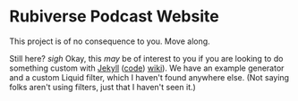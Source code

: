 Rubiverse Podcast Website
=============

This project is of no consequence to you. Move along.

Still here? *sigh* Okay, this _may_ be of interest to you if you are looking to
do something custom with [Jekyll](http://jekyllrb.com/)
([code](https://github.com/mojombo/jekyll))
[wiki](https://github.com/mojombo/jekyll/wiki)). We have an example generator
and a custom Liquid filter, which I haven't found anywhere else.
(Not saying folks aren't using filters, just that I haven't seen it.)
